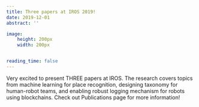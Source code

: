 ```yaml
---
title: Three papers at IROS 2019!
date: 2019-12-01
abstract: ''

image:
    height: 200px
    width: 200px


reading_time: false
---
```



<!--more-->
Very excited to present THREE papers at IROS. The research covers topics from machine learning for place recognition, designing taxonomy for human-robot teams, and enabling robust logging mechanism for robots using blockchains. Check out Publications page for more information!

